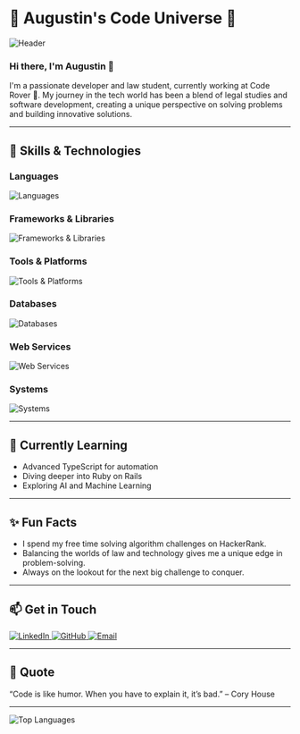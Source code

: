 # 🌟 Augustin's Code Universe 🌟

![Header](https://your-header-image-url.com)

### Hi there, I'm Augustin 👋

I'm a passionate developer and law student, currently working at Code Rover 🚀. My journey in the tech world has been a blend of legal studies and software development, creating a unique perspective on solving problems and building innovative solutions.

---

## 🚀 Skills & Technologies

### Languages
<div align="start">
  <img src="https://skillicons.dev/icons?i=javascript,typescript,java,php,html,css,sql,java,ruby,bash" alt="Languages" />
</div>

### Frameworks & Libraries
<div align="start">
  <img src="https://skillicons.dev/icons?i=react,reactnative,nextjs,nestjs,spring,vue,symfony,laravel,elasticsearch" alt="Frameworks & Libraries" />
</div>

### Tools & Platforms
<div align="start">
  <img src="https://skillicons.dev/icons?i=nodejs,docker,git,github,yarn,phpstorm,vscode,postman,intellijidea" alt="Tools & Platforms" />
</div>

### Databases
<div align="start">
  <img src="https://skillicons.dev/icons?i=oracle,mysql,postgres,mongodb" alt="Databases" />
</div>

### Web Services
<div align="start">
  <img src="https://skillicons.dev/icons?i=api,graphql" alt="Web Services" />
</div>

### Systems
<div align="start">
  <img src="https://skillicons.dev/icons?i=linux,windows" alt="Systems" />
</div>

---

## 🌱 Currently Learning

- Advanced TypeScript for automation
- Diving deeper into Ruby on Rails
- Exploring AI and Machine Learning

---

## ✨ Fun Facts

- I spend my free time solving algorithm challenges on HackerRank.
- Balancing the worlds of law and technology gives me a unique edge in problem-solving.
- Always on the lookout for the next big challenge to conquer.

---

## 📫 Get in Touch

<div align="start">
  <a href="https://www.linkedin.com/in/jean-jacques-augustin">
    <img src="https://img.shields.io/badge/LinkedIn-%230077B5.svg?&style=for-the-badge&logo=linkedin&logoColor=white" alt="LinkedIn"/>
  </a>
  <a href="https://github.com/Jean-Jacques-Augustin">
    <img src="https://img.shields.io/badge/GitHub-%2312100E.svg?&style=for-the-badge&logo=github&logoColor=white" alt="GitHub"/>
  </a>
  <a href="mailto:rjja@outlook.fr">
    <img src="https://img.shields.io/badge/Email-%23D14836.svg?&style=for-the-badge&logo=gmail&logoColor=white" alt="Email"/>
  </a>
</div>

---

## 💬 Quote

“Code is like humor. When you have to explain it, it’s bad.” – Cory House

---

<div align="start">
  <img src="https://github-readme-stats.vercel.app/api/top-langs/?username=Jean-Jacques-Augustin&layout=compact&theme=radical" alt="Top Languages"/>
</div>

